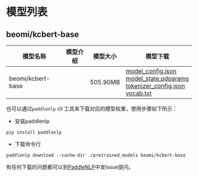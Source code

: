 #  模型列表

## beomi/kcbert-base

| 模型名称 | 模型介绍 | 模型大小  | 模型下载 |
| --- | --- | --- | --- |
|beomi/kcbert-base|  | 505.90MB | [model_config.json](https://bj.bcebos.com/paddlenlp/models/community/beomi/kcbert-base/model_config.json)<br>[model_state.pdparams](https://bj.bcebos.com/paddlenlp/models/community/beomi/kcbert-base/model_state.pdparams)<br>[tokenizer_config.json](https://bj.bcebos.com/paddlenlp/models/community/beomi/kcbert-base/tokenizer_config.json)<br>[vocab.txt](https://bj.bcebos.com/paddlenlp/models/community/beomi/kcbert-base/vocab.txt) |

也可以通过`paddlenlp` cli 工具来下载对应的模型权重，使用步骤如下所示：

* 安装paddlenlp

```shell
pip install paddlenlp
```

* 下载命令行

```shell
paddlenlp download --cache-dir ./pretrained_models beomi/kcbert-base
```

有任何下载的问题都可以到[PaddleNLP](https://github.com/PaddlePaddle/PaddleNLP)中发Issue提问。